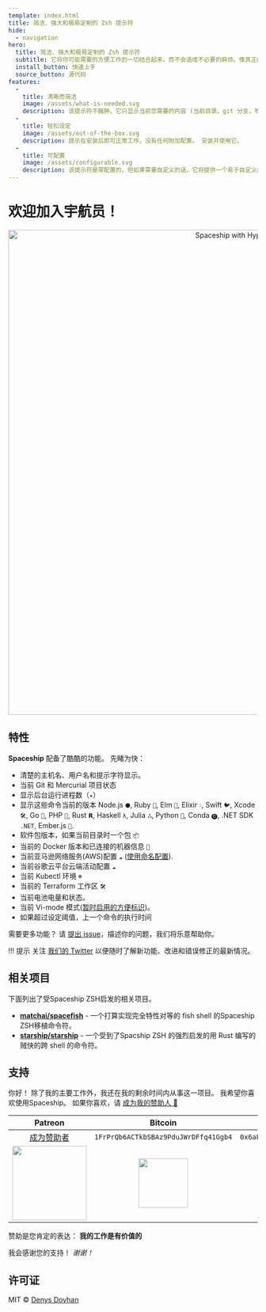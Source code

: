 ```yaml
---
template: index.html
title: 简洁、强大和极易定制的 Zsh 提示符
hide:
  - navigation
hero:
  title: 简洁、强大和极易定制的 Zsh 提示符
  subtitle: 它将你可能需要的方便工作的一切结合起来，而不会造成不必要的麻烦。像真正的宇宙飞船一样。
  install_button: 快速上手
  source_button: 源代码
features:
  - 
    title: 清晰而简洁
    image: /assets/what-is-needed.svg
    description: 该提示符不臃肿，它只显示当前您需要的内容 (当前目录，git 分支，等等)。
  - 
    title: 轻松设定
    image: /assets/out-of-the-box.svg
    description: 提示在安装后即可正常工作，没有任何附加配置。 安装并使用它。
  - 
    title: 可配置
    image: /assets/configurable.svg
    description: 该提示符是零配置的，但如果需要自定义的话，它将提供一个易于自定义的接口。
---
```


# 欢迎加入宇航员！

<p align="center">
  <img alt="Spaceship with Hyper and One Dark" src="https://user-images.githubusercontent.com/10276208/36086434-5de52ace-0ff2-11e8-8299-c67f9ab4e9bd.gif" width="980px">
</p>

## 特性

**Spaceship** 配备了酷酷的功能。 先睹为快：

- 清楚的主机名、用户名和提示字符显示。
- 当前 Git 和 Mercurial 项目状态
- 显示后台运行进程数（`✦`）
- 显示这些命令当前的版本 Node.js `⬢`, Ruby `💎`, Elm `🌳`, Elixir `💧`, Swift `🐦`, Xcode `🛠`, Go `🐹`, PHP `🐘`, Rust `𝗥`, Haskell `λ`, Julia `ஃ`, Python `🐍`, Conda `🅒`, .NET SDK `.NET`, Ember.js `🐹`.
- 软件包版本，如果当前目录时一个包 `📦`
- 当前的 Docker 版本和已连接的机器信息 `🐳`
- 当前亚马逊网络服务(AWS)配置 `☁️` ([使用命名配置](http://docs.aws.amazon.com/cli/latest/userguide/cli-multiple-profiles.html)).
- 当前谷歌云平台云端活动配置 `☁️`
- 当前 Kubectl 环境 `☸️`
- 当前的 Terraform 工作区 `🛠`
- 当前电池电量和状态。
- 当前 Vi-mode 模式([暂时启用的方便标识](./options.md#vi-mode-vi_mode))。
- 如果超过设定阈值，上一个命令的执行时间

需要更多功能？ 请 [提出 issue](https://github.com/spaceship-prompt/yspaceship-prompt/issues/new/choose)，描述你的问题，我们将乐意帮助你。

<!-- prettier-ignore -->
!!! 提示 关注 [我们的 Twitter](//twitter.com/SpaceshipPrompt) 以便随时了解新功能、改进和错误修正的最新情况。

## 相关项目

下面列出了受Spaceship ZSH启发的相关项目。

- [**matchai/spacefish**](https://github.com/matchai/spacefish) - 一个打算实现完全特性对等的 fish shell 的Spaceship ZSH移植命令符。
- [**starship/starship**](https://github.com/starship/starship) - 一个受到了Spacship ZSH 的强烈启发的用 Rust 编写的贼快的跨 shell 的命令符。

## 支持

你好！ 除了我的主要工作外，我还在我的剩余时间内从事这一项目。 我希望你喜欢使用Spaceship。 如果你喜欢，请 [成为我的赞助人 🤝][patreon-url]

|          Patreon          |                                                                     Bitcoin                                                                      |                                                                     Ethereum                                                                     |
|:-------------------------:|:------------------------------------------------------------------------------------------------------------------------------------------------:|:------------------------------------------------------------------------------------------------------------------------------------------------:|
|   [成为赞助者][patreon-url]    |                                                       `1FrPrQb6ACTkbSBAz9PduJWrDFfq41Ggb4`                                                       |                                                   `0x6aF39C917359897ae6969Ad682C14110afe1a0a1`                                                   |
| <a href="https://www.patreon.com/spaceship-prompt"><img src="https://c5.patreon.com/external/logo/become_a_patron_button@2x.png" width="150px"></a> | <img src="https://user-images.githubusercontent.com/3459374/33760933-1c9b81b4-dc10-11e7-8e4b-22d81f98c138.png" width="100px" /> | <img src="https://user-images.githubusercontent.com/3459374/33760932-1c7b3fb2-dc10-11e7-9774-411264d533da.png" width="100px" /> |

赞助是您肯定的表达： **我的工作是有价值的**

我会感谢您的支持！ _谢谢！_

## 许可证

MIT © [Denys Dovhan](http://denysdovhan.com)

[patreon-url]: https://www.patreon.com/denysdovhan

[patreon-url]: https://www.patreon.com/denysdovhan
